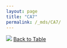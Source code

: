 ```yaml
---
layout: page
title: "CA7"
permalink: /_mds/CA7/
---
```


![](../../alns_9.28.22/aln_5HSAA015961_0.992.png?raw=true
)
[Back to Table](../../display)
